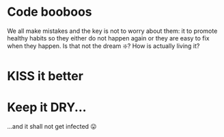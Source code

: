 # Code booboos
We all make mistakes and the key is not to worry about them: it to promote healthy habits so they either do not happen again or they are easy to fix when they happen.
Is that not the dream :sparkle:? How is actually living it?

# KISS it better

# Keep it DRY...
...and it shall not get infected :stuck_out_tongue:
<!--stackedit_data:
eyJoaXN0b3J5IjpbNDEzMTM4OTQ0XX0=
-->
